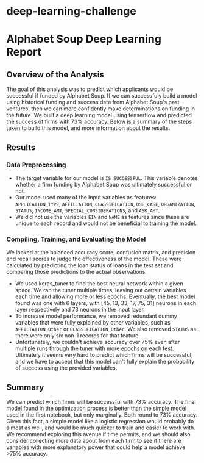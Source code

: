 # deep-learning-challenge

# Alphabet Soup Deep Learning Report

## Overview of the Analysis

The goal of this analysis was to predict which applicants would be successful if funded by Alphabet Soup. If we can successfuly build a model using historical funding and success data from Alphabet Soup's past ventures, then we can more confidently make determinations on funding in the future. We built a deep learning model using tenserflow and predicted the success of firms with 73% accuracy. Below is a summary of the steps taken to build this model, and more information about the results.

## Results

### Data Preprocessing

* The target variable for our model is `IS_SUCCESSFUL`. This variable denotes whether a firm funding by Alphabet Soup was ultimately successful or not.
* Our model used many of the input variables as features: `APPLICATION_TYPE`, `AFFILIATION`, `CLASSIFICATION`, `USE_CASE`, `ORGANIZATION`, `STATUS`, `INCOME_AMT`, `SPECIAL_CONSIDERATIONS`, and `ASK_AMT`.
* We did not use the variables `EIN` and `NAME` as features since these are unique to each record and would not be beneficial to training the model.

### Compiling, Training, and Evaluating the Model

We looked at the balanced accuracy score, confusion matrix, and precision and recall scores to judge the effectiveness of the model. These were calculated by predicting the loan status of loans in the test set and comparing those predictions to the actual observations.

* We used keras_tuner to find the best neural network within a given space. We ran the tuner multiple times, leaving out certain variables each time and allowing more or less epochs. Eventually, the best model found was one with 6 layers, with [45, 13, 33, 17, 75, 31] neurons in each layer respectively and 73 neurons in the input layer.
* To increase model performance, we removed redundant dummy variables that were fully explained by other variables, such as `AFFILIATION_Other` or `CLASSIFICATION_Other`. We also removed `STATUS` as there were only six non-1 records for that feature.
* Unfortunately, we couldn't achieve accuracy over 75% even after multiple runs through the tuner with more epochs on each test. Ultimately it seems very hard to predict which firms will be successful, and we have to accept that this model can't fully explain the probability of success using the provided variables.

## Summary
We can predict which firms will be successful with 73% accuracy. The final model found in the optimization process is better than the simple model used in the first notebook, but only marginally. Both round to 73% accuracy. Given this fact, a simple model like a logistic regression would probably do almost as well, and would be much quicker to train and easier to work with. We recommend exploring this avenue if time permits, and we should also consider collecting more data about from each firm to see if there are variables with more explanatory power that could help a model achieve >75% accuracy.
